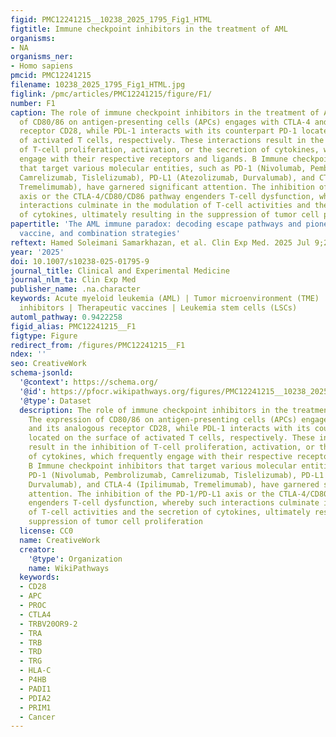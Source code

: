 ```yaml
---
figid: PMC12241215__10238_2025_1795_Fig1_HTML
figtitle: Immune checkpoint inhibitors in the treatment of AML
organisms:
- NA
organisms_ner:
- Homo sapiens
pmcid: PMC12241215
filename: 10238_2025_1795_Fig1_HTML.jpg
figlink: /pmc/articles/PMC12241215/figure/F1/
number: F1
caption: The role of immune checkpoint inhibitors in the treatment of AML. A The expression
  of CD80/86 on antigen-presenting cells (APCs) engages with CTLA-4 and its analogous
  receptor CD28, while PDL-1 interacts with its counterpart PD-1 located on the surface
  of activated T cells, respectively. These interactions result in the inhibition
  of T-cell proliferation, activation, or the secretion of cytokines, which frequently
  engage with their respective receptors and ligands. B Immune checkpoint inhibitors
  that target various molecular entities, such as PD-1 (Nivolumab, Pembrolizumab,
  Camrelizumab, Tislelizumab), PD-L1 (Atezolizumab, Durvalumab), and CTLA-4 (Ipilimumab,
  Tremelimumab), have garnered significant attention. The inhibition of the PD-1/PD-L1
  axis or the CTLA-4/CD80/CD86 pathway engenders T-cell dysfunction, whereby such
  interactions culminate in the modulation of T-cell activities and the secretion
  of cytokines, ultimately resulting in the suppression of tumor cell proliferation
papertitle: 'The AML immune paradox: decoding escape pathways and pioneering checkpoint,
  vaccine, and combination strategies'
reftext: Hamed Soleimani Samarkhazan, et al. Clin Exp Med. 2025 Jul 9;25(1).
year: '2025'
doi: 10.1007/s10238-025-01795-9
journal_title: Clinical and Experimental Medicine
journal_nlm_ta: Clin Exp Med
publisher_name: .na.character
keywords: Acute myeloid leukemia (AML) | Tumor microenvironment (TME) | Immune checkpoint
  inhibitors | Therapeutic vaccines | Leukemia stem cells (LSCs)
automl_pathway: 0.9422258
figid_alias: PMC12241215__F1
figtype: Figure
redirect_from: /figures/PMC12241215__F1
ndex: ''
seo: CreativeWork
schema-jsonld:
  '@context': https://schema.org/
  '@id': https://pfocr.wikipathways.org/figures/PMC12241215__10238_2025_1795_Fig1_HTML.html
  '@type': Dataset
  description: The role of immune checkpoint inhibitors in the treatment of AML. A
    The expression of CD80/86 on antigen-presenting cells (APCs) engages with CTLA-4
    and its analogous receptor CD28, while PDL-1 interacts with its counterpart PD-1
    located on the surface of activated T cells, respectively. These interactions
    result in the inhibition of T-cell proliferation, activation, or the secretion
    of cytokines, which frequently engage with their respective receptors and ligands.
    B Immune checkpoint inhibitors that target various molecular entities, such as
    PD-1 (Nivolumab, Pembrolizumab, Camrelizumab, Tislelizumab), PD-L1 (Atezolizumab,
    Durvalumab), and CTLA-4 (Ipilimumab, Tremelimumab), have garnered significant
    attention. The inhibition of the PD-1/PD-L1 axis or the CTLA-4/CD80/CD86 pathway
    engenders T-cell dysfunction, whereby such interactions culminate in the modulation
    of T-cell activities and the secretion of cytokines, ultimately resulting in the
    suppression of tumor cell proliferation
  license: CC0
  name: CreativeWork
  creator:
    '@type': Organization
    name: WikiPathways
  keywords:
  - CD28
  - APC
  - PROC
  - CTLA4
  - TRBV20OR9-2
  - TRA
  - TRB
  - TRD
  - TRG
  - HLA-C
  - P4HB
  - PADI1
  - PDIA2
  - PRIM1
  - Cancer
---
```

